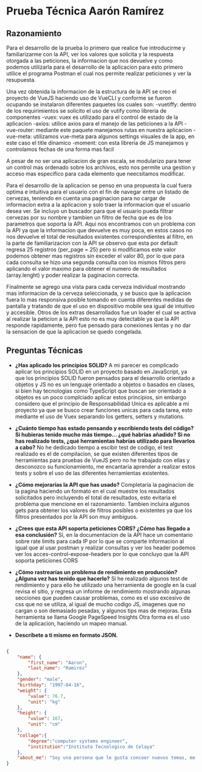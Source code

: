 # Prueba Técnica Aarón Ramírez

## Razonamiento

Para el desarrollo de la prueba lo primero que realice fue introducirme y familiarizarme con la API,
ver los valores que solicita y la respuesta otorgada a las peticiones, la informacion que nos devuelve
y como podemos utilizarla para el desarrollo de la aplicacion para esto primero utilice el programa 
Postman el cual nos permite realizar peticiones y ver la resupuesta.

Una vez obtenida la informacion de la estructura de la API se creo el proyecto de VueJS haciendo uso 
de VueCLI y conforme se fueron ocupando se instalaron diferentes paquetes los cuales son: 
    -vuetiffy: dentro de los requirimientos se solicito el uso de vutify como libreria de componentes
    -vuex: vuex es utilizado para el control de estado de la aplicacion
    -axios: utilice axios para el manejo de las peticiones a la API
    -vue-router: mediante este paquete manejamos rutas en nuestra aplicacion
    -vue-meta: utilizamos vue-meta para algunos settings visuales de la app, en este caso el title dinamico
    -moment: con esta libreria de JS manejamos y controlamos fechas de una forma mas facil
    
A pesar de no ser una aplicacion de gran escala, se modularizo para tener un control mas ordenado sobre los 
archivos, esto nos permite una gestion y acceso mas especifico para cada elemento que neecsitamos modificar. 

Para el desarrollo de la aplicacion se penso en una propuesta la cual fuera optima e intuitiva para el usuario 
con el fin de navegar entre un listado de cervezas, teniendo en cuenta una paginacion para no cargar de informacion
extra a la aplicacion y solo traer la informacion que el usuario desea ver. Se incluyo un buscador para que el usuario
pueda filtrar cervezas por su nombre y tambien un filtro de fecha que es de los parametros que soporta la API.
Aqui nos encontramos con un problema con la API ya que la informacion que devuelve es muy poca, en estos casos no 
nos devuelve el total de resultados existentes correspondientes al filtro, en la parte de familiarizacion con la API
se observo que esta por default regresa 25 registros (per_page = 25) pero si modificamos este valor podemos obtener 
mas registros sin exceder el valor 80, por lo que para cada consulta se hizo una segunda consulta con los mismos filtros
pero aplicando el valor maximo para obtener el numero de resultados (array.lenght) y poder realizar la paginacion correcta.

Finalmente se agrego una vista para cada cerveza individual mostrando mas informacion de la cerveza seleccionada, 
y se busco que la aplicacion fuera lo mas responsiva posible tomando en cuenta diferentes medidas de pantalla y 
tratando de que el uso en dispositivo mobile sea igual de intuitivo y accesible. Otros de los extras desarrollados fue un
loader el cual se activa al realizar la peticion a la API esto no es muy detectable ya que la API responde rapidamente, 
pero fue pensado para conexiones lentas y no dar la sensacion de que la aplicacion se quedo congelada. 



## Preguntas Técnicas

- **¿Has aplicado los principios SOLID?**
    A mi parecer es complicado aplicar los principios SOLID en un proyecto basado en JavaScript, ya que los principios 
    SOLID fueron pensados para el desarrollo orientado a objetos y JS no es un lenguaje orientado a objetos o basados en 
    clases, si bien hay tecnologias como TypeScript que buscan ser orientado a objetos es un poco complciado 
    aplicar estos principios, sin embargo considero que el principio de Responsabilidad Unica es aplicable a mi proyecto 
    ya que se busco crear funciones unicas para cada tarea, esto mediante el uso de Vuex separando los getters, setters y 
    mutations. 
    
- **¿Cuánto tiempo has estado pensando y escribiendo tests del código? 
    Si hubieras tenido mucho más tiempo... ¿qué habrías añadido? 
    Si no has realizado tests, ¿qué herramientas habrías utilizado para llevarlos a cabo?**
    No he dedicado tiempo a escibir test de codigo, el test realizado es el de compilacion, se que existen diferentes tipos 
    de herramientas para pruebas de VueJS pero no he trabajado con ellas y desconozco su funcionamiento, me encantaria 
    aprender a realizar estos tests y sobre el uso de las diferentes herramientas existentes. 
    
- **¿Cómo mejorarías la API que has usado?**
    Completaria la paginacion de la pagina haciendo un formato en el cual muestre los resultados solicitados pero incluyendo 
    el total de resultados, esto evitaria el problema que mencione en el razonamiento. Tambien incluira algunos gets para obtener
    los valores de filtros posibles o existentes ya que los filtros presentados por la API son muy ambiguos. 
    
- **¿Crees que esta API soporta peticiones CORS? ¿Cómo has llegado a esa conclusión?**
    Si, en la documentacion de la API hace un comentario sobre rate limits para cada IP por lo que se comparte informacion 
    al igual que al usar postman y realizar consultas y ver los header podemos ver los acces-control-expose-headers por 
    lo que concluyo que la API soporta peticiones CORS
    
- **¿Cómo rastrearías un problema de rendimiento en producción? ¿Alguna vez has tenido que hacerlo?**
    Si he realizado algunos test de rendimiento y para ello he utilizado una herramienta de google en la cual revisa el sitio, 
    y regresa un informe de rendimiento mostrando algunas secciones que pueden causar problemas, como es el uso excesivo de css 
    que no se utiliza, al igual de mucho codigo JS, imagenes que no cargan o son demasiado pesadas, y algunos tips mas de mejoras. 
    Esta herramienta se llama Google PageSpeed Insights
    Otra forma es el uso de la aplicacion, haciendo un mapeo manual.
    
- **Descríbete a ti mismo en formato JSON.**
```json

{
    "name": {
        "first_name": "Aaron",
        "last_name": "Ramirez"
    },
    "gender": "male",
    "birthday": "1997-04-16",
    "weight": {
        "value": 76.7,
        "unit": "kg"
    },
    "height": {
        "value": 167,
        "unit": "cm"
    },
    "collage":{
        "degree":"computer systems engineer",
        "institution":"Instituto Tecnologico de Celaya"
    },
    "about_me": "Soy una persona que le gusta concoer nuevos temas, me gusta probar diferentes experiencias, viajar, deportes, me apasiona tener nuevos desafios mediante los cuales pueda crecer como persona y profesionalmente, siempre procuro compartir mi conocimiento y me agrada aprender de los demas."
}

```
